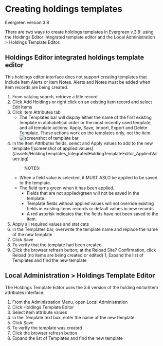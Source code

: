 # Creating holdings templates
Evergreen version 3.8

There are two ways to create holdings templates in Evergreen v.3.8: using the Holdings Editor integrated template editor and the Local Administration > Holdings Template Editor.

## Holdings Editor integrated holdings template editor
This holdings editor interface does not support creating templates that include Item Alerts or Item Notes. Alerts and Notes must be added when item records are being created.

1. From catalog search, retrieve a title record
1. Click Add Holdings  or right click on an existing item record and select Edit Items
1. Click Item Attributes tab
	- The Templates bar will display either the name of the first existing template in alphabetical order or the most recently used template, and all template actions: Apply, Save, Import, Export and Delete Template. These actions work on the templates only, not the item. ![screenshot of template bar](/assets/HoldingTemplates_IntegratedHoldingTemplateEditor_TemplateBar.jpg)
1. In the Item Attributes fields, select and Apply values to add to the new template ![screenshot of applied values] (/assets/HoldingTemplates_IntegratedHoldingTemplateEditor_AppliedValues.jpg)
	> **NOTES:**
	  - When a field value is selected, it MUST ASLO be applied to be saved to the template.
      - The field turns green when it has been applied.
		- Fields that are not applied/green will not be saved in the template.
		- Template fields without applied values will not override existing fields in existing items records or default values in new records.
		- A red asterisk indicates that the fields have not been saved to the item.
1. Apply all required values and stat cats
1. In the Templates bar, overwrite the template name and replace the name of the new template 
1. Click Save
1. To verify that the template had been created
1. Click the browser refresh button; at the Reload Site? Confirmation, click Reload (no items are being created or edited)
1, Expand the list of Templates and find the new template  



 

## Local Administration > Holdings Template Editor
The Holdings Template Editor uses the 3.6 version of the holding editor/item attributes interface.

1. From the Administration Menu, open Local Administration
1. Click Holdings Template Editor
1. Select item attribute values
1. In the Template text box, enter the name of the new template
1. Click Save 
1. To verify the template was created
1. Click the browser refresh button
1. Expand the list of Templates and find the new template 